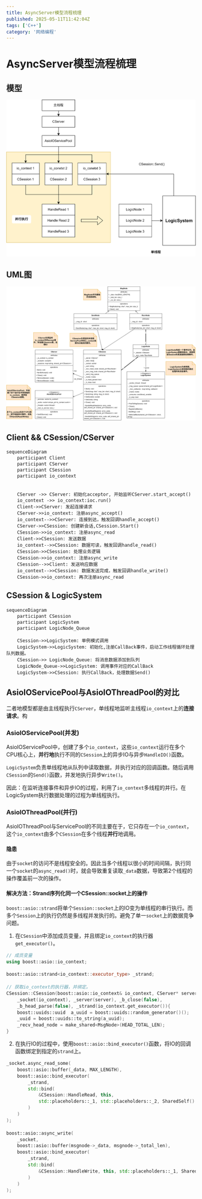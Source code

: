 ```yaml
---
title: AsyncServer模型流程梳理
published: 2025-05-11T11:42:04Z
tags: ['C++']
category: '网络编程'
---
```


# AsyncServer模型流程梳理

## 模型

![model](./Async_Server_IOServicePool_Logic_Model.png)

## UML图

![UML](./Async_Server_IOServicePool_Logic_UML.png)

## Client && CSession/CServer

```Mermaid
sequenceDiagram
    participant Client
    participant CServer
    participant CSession
    participant io_context
    

    CServer ->> CServer: 初始化acceptor, 开始监听CServer.start_accept()
    io_context ->> io_context:ioc.run()
    Client->>CServer: 发起连接请求
    CServer->>io_context: 注册async_accept()
    io_context-->>CServer: 连接到达，触发回调handle_accept()
    CServer->>CSession: 创建新会话,CSession.Start()
    CSession->>io_context: 注册async_read
    Client->>CSession: 发送数据
    io_context-->>CSession: 数据可读，触发回调handle_read()
    CSession->>CSession: 处理业务逻辑
    CSession->>io_context: 注册async_write
    CSession-->>Client: 发送响应数据
    io_context-->>CSession: 数据发送完成，触发回调handle_write()
    CSession->>io_context: 再次注册async_read

```

## CSession & LogicSystem

```Mermaid
sequenceDiagram
    participant CSession
    participant LogicSystem
    participant LogicNode_Queue

    CSession->>LogicSystem: 单例模式调用
    LogicSystem->>LogicSystem: 初始化,注册CallBack事件，启动工作线程循环处理队列数据。
    CSession->> LogicNode_Queue: 将消息数据添加到队列
    LogicNode_Queue->>LogicSystem: 调用事件对应的CallBack
    LogicSystem->>CSession: 执行CallBack，处理数据Send()
```


## AsioIOServicePool与AsioIOThreadPool的对比

二者地模型都是由主线程执行`CServer`，单线程地监听主线程`io_context`上的**连接请求**。构

### AsioIOServicePool(并发)

AsioIOServicePool中，创建了多个`io_context`，这些`io_context`运行在多个CPU核心上，**并行地**执行不同的`CSession`上的异步IO与异步`HandleIO()`函数。

`LogicSystem`负责单线程地从队列中读取数据，并执行对应的回调函数。随后调用`CSession`的`Send()`函数，并发地执行异步`Write()`。

因此：在监听连接事件和异步IO的过程，利用了`io_context`多线程的并行。在LogicSystem执行数据处理的过程为单线程执行。


### AsioIOThreadPool(并行)

AsioIOThreadPool与ServicePool的不同主要在于，它只存在一个`io_context`，这个`io_context`由多个`CSession`在多个线程**并行**地调用。

#### 隐患

由于`socket`的访问不是线程安全的。因此当多个线程以很小的时间间隔，执行同一个`socket`的`async_read()`时，就会导致重复读取`_data`数据，导致第2个线程的操作覆盖前一次的操作。

#### 解决方法：Strand序列化同一个CSession::socket上的操作

`boost::asio::strand`将单个`Session::socket`上的IO变为单线程的串行执行。而多个`Session`上的执行仍然是多线程并发执行的。避免了单一`socket`上的数据竞争问题。

1. 在`CSession`中添加成员变量，并且绑定`io_context`的执行器`get_executor()`。

```cpp
// 成员变量
using boost::asio::io_context;

boost::asio::strand<io_context::executor_type> _strand;

// 获取io_context的执行器，并绑定。
CSession::CSession(boost::asio::io_context& io_context, CServer* server):
    _socket(io_context), _server(server), _b_close(false),
    _b_head_parse(false), _strand(io_context.get_executor()){
    boost::uuids::uuid  a_uuid = boost::uuids::random_generator()();
    _uuid = boost::uuids::to_string(a_uuid);
    _recv_head_node = make_shared<MsgNode>(HEAD_TOTAL_LEN);
}
```

2. 在执行IO的过程中，使用`boost::asio::bind_executor()`函数，将IO的回调函数绑定到指定的`strand`上。

```cpp
_socket.async_read_some(
    boost::asio::buffer(_data, MAX_LENGTH),
    boost::asio::bind_executor(
        _strand, 
        std::bind(
            &CSession::HandleRead, this,
            std::placeholders::_1, std::placeholders::_2, SharedSelf()
        )
    )
);

boost::asio::async_write(
    _socket,
    boost::asio::buffer(msgnode->_data, msgnode->_total_len), 
    boost::asio::bind_executor(
        _strand,
        std::bind(
            &CSession::HandleWrite, this, std::placeholders::_1, SharedSelf()
        )
    )
);
```
